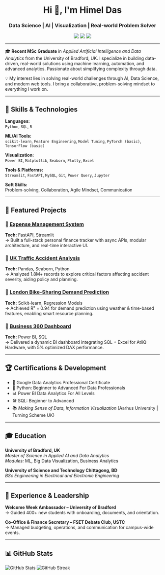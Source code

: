 <h1 align="center">Hi 👋, I'm Himel Das</h1>
<h3 align="center">Data Science | AI | Visualization | Real-world Problem Solver</h3>

<p align="center">
  <a href="mailto:himeldas077@gmail.com"><img src="https://img.shields.io/badge/Email-himeldas077@gmail.com-D14836?style=flat-square&logo=gmail&logoColor=white"></a>
  <a href="https://www.linkedin.com/in/himeldas/" target="_blank"><img src="https://img.shields.io/badge/LinkedIn-Himel%20Das-blue?style=flat-square&logo=linkedin&logoColor=white" /></a>
  <a href="https://himelds.github.io" target="_blank"><img src="https://img.shields.io/badge/Portfolio-Visit-lightgrey?style=flat-square&logo=google-chrome&logoColor=blue"></a>
</p>

---

🎓 **Recent MSc Graduate** in *Applied Artificial Intelligence and Data Analytics* from the University of Bradford, UK. I specialize in building data-driven, real-world solutions using machine learning, automation, and advanced analytics. Passionate about simplifying complexity through data.

💡 My interest lies in solving real-world challenges through AI, Data Science, and modern web tools. I bring a collaborative, problem-solving mindset to everything I work on.

---

## 🔧 Skills & Technologies

**Languages:**  
`Python`, `SQL`, `R`

**ML/AI Tools:**  
`scikit-learn`, `Feature Engineering`, `Model Tuning`, `PyTorch (basic)`, `TensorFlow (basic)`

**Visualization:**  
`Power BI`, `Matplotlib`, `Seaborn`, `Plotly`, `Excel`

**Tools & Platforms:**  
`Streamlit`, `FastAPI`, `MySQL`, `Git`, `Power Query`, `Jupyter`

**Soft Skills:**  
Problem-solving, Collaboration, Agile Mindset, Communication

---

## 🚀 Featured Projects

### 🔹 [Expense Management System](https://github.com/himelds/expense-management)
**Tech:** FastAPI, Streamlit  
→ Built a full-stack personal finance tracker with async APIs, modular architecture, and real-time interactive UI.

### 🔹 [UK Traffic Accident Analysis](https://github.com/himelds/uk-traffic-accident-analysis)  
**Tech:** Pandas, Seaborn, Python  
→ Analyzed 1.8M+ records to explore critical factors affecting accident severity, aiding policy and planning.

### 🔹 [London Bike-Sharing Demand Prediction](https://github.com/himelds/london-bike-sharing-demand)  
**Tech:** Scikit-learn, Regression Models  
→ Achieved R² = 0.94 for demand prediction using weather & time-based features, enabling smart resource planning.

### 🔹 [Business 360 Dashboard](https://github.com/himelds/business-insights-dashboard)  
**Tech:** Power BI, SQL  
→ Delivered a dynamic BI dashboard integrating SQL + Excel for AtliQ Hardware, with 5% optimized DAX performance.

---

## 🏆 Certifications & Development

- 🥇 Google Data Analytics Professional Certificate  
- 🧠 Python: Beginner to Advanced For Data Professionals  
- 📊 Power BI Data Analytics For All Levels  
- 🛠️ SQL: Beginner to Advanced  
- 📚 *Making Sense of Data*, *Information Visualization* (Aarhus University | Turning Scheme UK)

---

## 🎓 Education

**University of Bradford, UK**  
*Master of Science in Applied AI and Data Analytics*  
*Modules:* ML, Big Data Visualization, Business Analytics

**University of Science and Technology Chittagong, BD**  
*BSc Engineering in Electrical and Electronic Engineering*

---

## 🧩 Experience & Leadership

**Welcome Week Ambassador – University of Bradford**  
→ Guided 400+ new students with onboarding, documents, and orientation.

**Co-Office & Finance Secretary – FSET Debate Club, USTC**  
→ Managed budgeting, operations, and communication for campus-wide events.

---

## 📊 GitHub Stats

<p align="left">
  <img src="https://github-readme-stats.vercel.app/api?username=himelds&show_icons=true&theme=gruvbox" alt="GitHub Stats" />
  <img src="https://github-readme-streak-stats.herokuapp.com/?user=himelds&theme=gruvbox" alt="GitHub Streak" />
</p>
